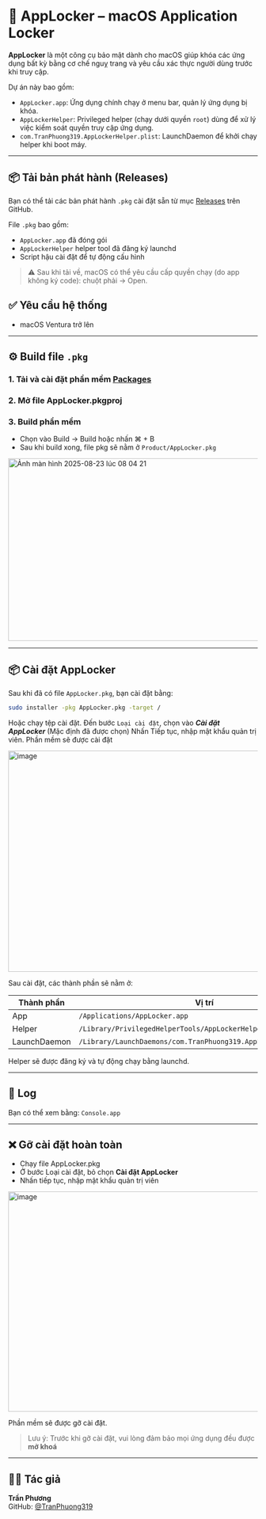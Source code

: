# 🔐 AppLocker – macOS Application Locker

**AppLocker** là một công cụ bảo mật dành cho macOS giúp khóa các ứng dụng bất kỳ bằng cơ chế nguỵ trang và yêu cầu xác thực người dùng trước khi truy cập.

Dự án này bao gồm:

- `AppLocker.app`: Ứng dụng chính chạy ở menu bar, quản lý ứng dụng bị khóa.
- `AppLockerHelper`: Privileged helper (chạy dưới quyền `root`) dùng để xử lý việc kiểm soát quyền truy cập ứng dụng.
- `com.TranPhuong319.AppLockerHelper.plist`: LaunchDaemon để khởi chạy helper khi boot máy.
---

## 📦 Tải bản phát hành (Releases)

Bạn có thể tải các bản phát hành `.pkg` cài đặt sẵn từ mục [Releases](https://github.com/TranPhuong319/AppLocker/releases) trên GitHub.

File `.pkg` bao gồm:
- `AppLocker.app` đã đóng gói
- `AppLockerHelper` helper tool đã đăng ký launchd
- Script hậu cài đặt để tự động cấu hình

> ⚠️ Sau khi tải về, macOS có thể yêu cầu cấp quyền chạy (do app không ký code): chuột phải → Open.

## ✅ Yêu cầu hệ thống

- macOS Ventura trở lên

---

## ⚙️ Build file `.pkg`

### 1. Tải và cài đặt phần mềm [Packages](http://s.sudre.free.fr/files/Packages_1211_dev.dmg)

### 2. Mở file AppLocker.pkgproj

### 3. Build phần mềm
- Chọn vào Build -> Build hoặc nhấn ⌘ + B
- Sau khi build xong, file pkg sẽ nằm ở `Product/AppLocker.pkg`

<img width="881" height="369" alt="Ảnh màn hình 2025-08-23 lúc 08 04 21" src="https://github.com/user-attachments/assets/5f89ce9a-7b2a-4794-baa1-bca3caa10f09" />

---

## 📦 Cài đặt AppLocker

Sau khi đã có file `AppLocker.pkg`, bạn cài đặt bằng:

```bash
sudo installer -pkg AppLocker.pkg -target /
```
Hoặc chạy tệp cài đặt. Đến bước `Loại cài đặt`, chọn vào ***Cài đặt AppLocker*** (Mặc định đã được chọn)
Nhấn Tiếp tục, nhập mật khẩu quản trị viên. Phần mềm sẽ được cài đặt

<img width="624" height="447" alt="image" src="https://github.com/user-attachments/assets/092b0561-2db5-4fb5-832c-600af549a8bb" />


Sau cài đặt, các thành phần sẽ nằm ở:

| Thành phần | Vị trí |
|------------|--------|
| App | `/Applications/AppLocker.app` |
| Helper | `/Library/PrivilegedHelperTools/AppLockerHelper` |
| LaunchDaemon | `/Library/LaunchDaemons/com.TranPhuong319.AppLockerHelper.plist` |

Helper sẽ được đăng ký và tự động chạy bằng launchd.

---

## 🧪 Log

Bạn có thể xem bằng: `Console.app` 

---

## ❌ Gỡ cài đặt hoàn toàn

- Chạy file AppLocker.pkg
- Ở bước Loại cài đặt, bỏ chọn **Cài đặt AppLocker**
- Nhấn tiếp tục, nhập mật khẩu quản trị viên

<img width="623" height="445" alt="image" src="https://github.com/user-attachments/assets/f20baffd-7040-457c-8af7-639ca7d10630" />

Phần mềm sẽ được gỡ cài đặt.

> Lưu ý: Trước khi gỡ cài đặt, vui lòng đảm bảo mọi ứng dụng đều được **mở khoá**



---

## 🧑‍💻 Tác giả

**Trần Phương**  
GitHub: [@TranPhuong319](https://github.com/TranPhuong319)
